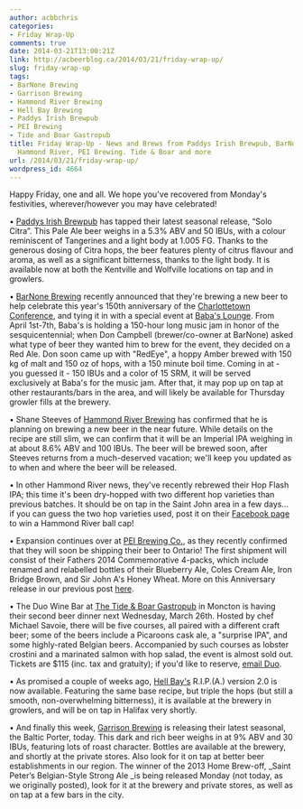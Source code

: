```yaml
---
author: acbbchris
categories:
- Friday Wrap-Up
comments: true
date: 2014-03-21T13:00:21Z
link: http://acbeerblog.ca/2014/03/21/friday-wrap-up/
slug: friday-wrap-up
tags:
- BarNone Brewing
- Garrison Brewing
- Hammond River Brewing
- Hell Bay Brewing
- Paddys Irish Brewpub
- PEI Brewing
- Tide and Boar Gastropub
title: Friday Wrap-Up - News and Brews from Paddys Irish Brewpub, BarNone Brewing,
  Hammond River, PEI Brewing. Tide & Boar and more
url: /2014/03/21/friday-wrap-up/
wordpress_id: 4664
---
```


Happy Friday, one and all. We hope you've recovered from Monday's festivities, wherever/however you may have celebrated!

• [Paddys Irish Brewpub](http://www.paddyspub.ca/) has tapped their latest seasonal release, “Solo Citra”. This Pale Ale beer weighs in a 5.3% ABV and 50 IBUs, with a colour reminiscent of Tangerines and a light body at 1.005 FG. Thanks to the generous dosing of Citra hops, the beer features plenty of citrus flavour and aroma, as well as a significant bitterness, thanks to the light body. It is available now at both the Kentville and Wolfville locations on tap and in growlers.

• [BarNone Brewing](https://www.facebook.com/BarNone.Brewing) recently announced that they're brewing a new beer to help celebrate this year's 150th anniversary of the [Charlottetown Conference](http://en.wikipedia.org/wiki/Charlottetown_Conference), and tying it in with a special event at [Baba's Lounge](http://www.cedarseatery.com/Babamain.html). From April 1st-7th, Baba's is holding a 150-hour long music jam in honor of the sesquicentennial; when Don Campbell (brewer/co-owner at BarNone) asked what type of beer they wanted him to brew for the event, they decided on a Red Ale. Don soon came up with "RedEye", a hoppy Amber brewed with 150 kg of malt and 150 oz of hops, with a 150 minute boil time. Coming in at - you guessed it - 150 IBUs and a color of 15 SRM, it will be served exclusively at Baba's for the music jam. After that, it may pop up on tap at other restaurants/bars in the area, and will likely be available for Thursday growler fills at the brewery.

• Shane Steeves of [Hammond River Brewing](https://www.facebook.com/hammondriverbrewery) has confirmed that he is planning on brewing a new beer in the near future. While details on the recipe are still slim, we can confirm that it will be an Imperial IPA weighing in at about 8.6% ABV and 100 IBUs. The beer will be brewed soon, after Steeves returns from a much-deserved vacation; we'll keep you updated as to when and where the beer will be released.

• In other Hammond River news, they've recently rebrewed their Hop Flash IPA; this time it's been dry-hopped with two different hop varieties than previous batches. It should be on tap in the Saint John area in a few days... if you can guess the two hop varieties used, post it on their [Facebook page](http://www.facebook.com/hammondriverbrewery/posts/734360046582365) to win a Hammond River ball cap!

• Expansion continues over at [PEI Brewing Co.](http://peibrewingcompany.com/), as they recently confirmed that they will soon be shipping their beer to Ontario! The first shipment will consist of their Fathers 2014 Commemorative 4-packs, which include renamed and relabelled bottles of their Blueberry Ale, Coles Cream Ale, Iron Bridge Brown, and Sir John A's Honey Wheat. More on this Anniversary release in our previous post [here](http://atlanticcanadabeerblog.wordpress.com/2014/01/10/friday-wrap-up-20140110/).

• The Duo Wine Bar at [The Tide & Boar Gastropub](http://www.tideandboar.com/) in Moncton is having their second beer dinner next Wednesday, March 26th. Hosted by chef Michael Savoie, there will be five courses, all paired with a different craft beer; some of the beers include a Picaroons cask ale, a "surprise IPA", and some highly-rated Belgian beers. Accompanied by such courses as lobster crostini and a marinated salmon with hop salad, the event is almost sold out. Tickets are $115 (inc. tax and gratuity); if you'd like to reserve, [email Duo](mailto:duo<at>tideandboar.com).

• As promised a couple of weeks ago, [Hell Bay's](http://www.hellbaybrewing.com/) R.I.P.(A.) version 2.0 is now available. Featuring the same base recipe, but triple the hops (but still a smooth, non-overwhelming bitterness), it is available at the brewery in growlers, and will be on tap in Halifax very shortly.

• And finally this week, [Garrison Brewing](http://www.garrisonbrewing.com/) is releasing their latest seasonal, the Baltic Porter, today. This dark and rich beer weighs in at 9% ABV and 30 IBUs, featuring lots of roast character. Bottles are available at the brewery, and shortly at the private stores. Also look for it on tap at better beer establishments in our region. The winner of the 2013 Home Brew-off, _Saint Peter’s Belgian-Style Strong Ale _is being released Monday (not today, as we originally posted), look for it at the brewery and private stores, as well as on tap at a few bars in the city.
